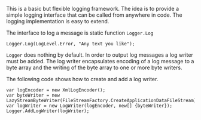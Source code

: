 This is a basic but flexible logging framework. The idea is to provide a simple logging interface that can be called from anywhere in code. The logging implementation is easy to extend.

The interface to log a message is static function `Logger.Log`

    Logger.Log(LogLevel.Error, "Any text you like");

`Logger` does nothing by default. In order to output log messages a log writer must be added. The log writer encapsulates encoding of a log message to a byte array and the writing of the byte array to one or more byte writers.

The following code shows how to create and add a log writer.

    var logEncoder = new XmlLogEncoder();
    var byteWriter = new LazyStreamByteWriter(FileStreamFactory.CreateApplicationDataFileStream);
    var logWriter = new LogWriter(logEncoder, new[] {byteWriter});
    Logger.AddLogWriter(logWriter);
